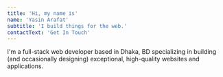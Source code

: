 ```yaml
---
title: 'Hi, my name is'
name: 'Yasin Arafat'
subtitle: 'I build things for the web.'
contactText: 'Get In Touch'
---
```


I'm a full-stack web developer based in Dhaka, BD specializing in building (and occasionally designing) exceptional, high-quality websites and applications.
